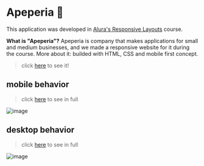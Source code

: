# Apeperia 📲
This application was developed in [Alura's Responsive Layouts](https://www.alura.com.br/curso-online-mobile-first-layouts-responsivos) course. 

**What is "Apeperia"?** Apeperia is company that makes applications for small and medium businesses, and we made a responsive website for it during the course.
 More about it: builded with HTML, CSS and mobile first concept.
> click [here](https://marianahiath.github.io/apeperia/) to see it!

## mobile behavior 
>  click [here](https://marianahiath.github.io/apeperia/) to see in full

![image](https://lh3.googleusercontent.com/pw/AM-JKLUlLKOQ43aJamb6b48DLPigD6yWQkxqW2bU22irX3vqEAvsgbssTbs1t9xy2i4YsT7VxQ2kIU4A85EWDuCFRZNZPRQIq1jRnigT5e7kEl_2GY69Gs7BCc49l5eOUZQ97wfhCa0rmxjyBwl_xMJN9tkL=w310-h552-no?authuser=0)

## desktop behavior
>  click [here](https://marianahiath.github.io/apeperia/) to see in full

![image](https://lh3.googleusercontent.com/pw/AM-JKLWf6aEGor0Y8En2nmnvdnpJLsgXzmOotSB5wteYmYeXBBlmuzETBc0uMvJw5ZSlW9pZsIF5DIbgKAP5Q21JpdBnZpvMmAz0MHinYpI9G69J0kPDQCmAR_z8eguFv2OO-aHNZ8VgVwJUR8y4sOjNLbQk=w1346-h622-no?authuser=0)

